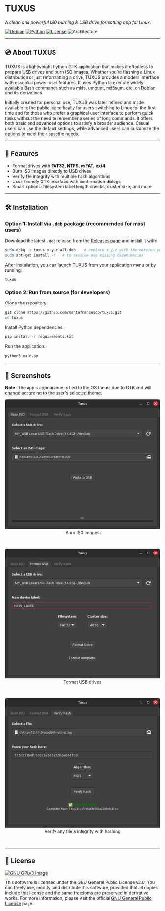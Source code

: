 # TUXUS  
*A clean and powerful ISO burning & USB drive formatting app for Linux.*

[![Debian](https://img.shields.io/badge/Debian-white?logo=debian&logoColor=DD1155)](https://www.debian.org/)
[![Python](https://img.shields.io/badge/Python-3.8%2B-blue?logo=python&logoColor=white)](https://www.python.org/doc/)
[![License](https://img.shields.io/badge/License-GPLv3-brightgreen?logo=gnu)](https://www.gnu.org/licenses/gpl-3.0)
![Architecture](https://img.shields.io/badge/Architecture-all-purple.svg)

---

## 💿 About TUXUS
TUXUS is a lightweight Python GTK application that makes it effortless to prepare USB drives and burn ISO images. Whether you’re flashing a Linux distribution or just reformatting a drive, TUXUS provides a modern interface with essential power-user features. It uses Python to execute widely available Bash commands such as mkfs, umount, md5sum, etc. on Debian and its derivatives.  

Initially created for personal use, TUXUS was later refined and made available to the public, specifically for users switching to Linux for the first time and for those who prefer a graphical user interface to perform quick tasks without the need to remember a series of long commands. It offers both basic and advanced options to satisfy a broader audience. Casual users can use the default settings, while advanced users can customize the options to meet their specific needs.

---

## 📀 Features
- Format drives with **FAT32, NTFS, exFAT, ext4**
- Burn ISO images directly to USB drives
- Verify file integrity with multiple hash algorithms
- User-friendly GTK interface with confirmation dialogs
- Smart options: filesystem label length checks, cluster size, and more

---

## 🛠️ Installation

### Option 1: Install via `.deb` package (recommended for most users)

Download the latest `.deb` release from the [Releases page](github.com/santofrancesco/tuxus/releases) and install it with:
```bash
sudo dpkg -i tuxus_x.y.z_all.deb    # replace x.y.z with the version you want to install
sudo apt-get install -f   # to resolve any missing dependencies
```

After installation, you can launch TUXUS from your application menu or by running:
```bash
tuxus
```

### Option 2: Run from source (for developers)

Clone the repository:
```bash
git clone https://github.com/santofrancesco/tuxus.git
cd tuxus
```

Install Python dependencies:
```bash
pip install -r requirements.txt
```

Run the application:
```bash
python3 main.py
```

---

## 📸 Screenshots
**Note:** The app's appearance is tied to the OS theme due to GTK and will change according to the user's selected theme.
<p align="center">
  <img src="https://github.com/santofrancesco/tuxus/blob/main/images/tuxus_screenshot1.png?raw=true" alt="Burn ISO images page"/>
  <br>
  Burn ISO images
</p>
<br>

<p align="center">
  <img src="https://github.com/santofrancesco/tuxus/blob/main/images/tuxus_screenshot2.png?raw=true" alt="Format USB drives page"/>
  <br>
  Format USB drives
</p>
<br>

<p align="center">
  <img src="https://github.com/santofrancesco/tuxus/blob/main/images/tuxus_screenshot3.png?raw=true" alt="Hash verification page"/>
  <br>
  Verify any file's integrity with hashing
</p>
<br>

---

## 📖 License

[![GNU GPLv3 Image](https://www.gnu.org/graphics/gplv3-with-text-136x68.png)](https://www.gnu.org/licenses/gpl-3.0.en.html) 

This software is licensed under the GNU General Public License v3.0. You can freely use, modify, and distribute this software, provided that all copies include this license and the same freedoms are preserved in derivative works. For more information, please visit the official [GNU General Public License](https://www.gnu.org/licenses/gpl-3.0.en.html) page.

